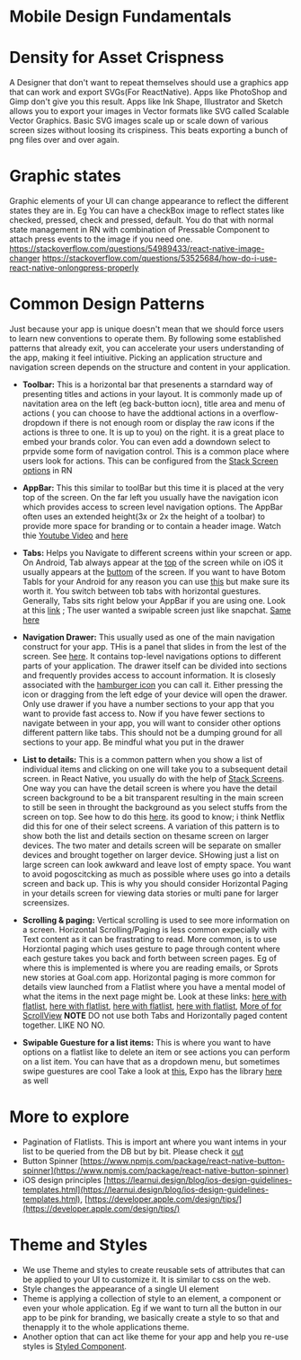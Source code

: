 # Mobile Design Fundamentals

# Density for Asset Crispness
A Designer that don't want to repeat themselves should use a graphics app that can work and export SVGs(For ReactNative). Apps like PhotoShop and Gimp don't give you this result. Apps like Ink Shape, Illustrator and Sketch allows you to export your images in Vector formats like SVG called Scalable Vector Graphics. Basic SVG images scale up or scale down of various screen sizes without loosing its crispiness. This beats exporting a bunch of png files over and over again.

# Graphic states
Graphic elements of your UI can change appearance to reflect the different states they are in. Eg You can have a checkBox image to reflect states like checked, pressed, check and pressed, default. You do that with normal state management in RN with combination of Pressable Component to attach press events to the image if you need one. https://stackoverflow.com/questions/54989433/react-native-image-changer
https://stackoverflow.com/questions/53525684/how-do-i-use-react-native-onlongpress-properly



# Common Design Patterns
Just because your app is unique doesn't mean that we should force users to learn new conventions to operate them. By following some established patterns that already exit, you can accelerate your users understanding of the app, making it feel intiuitive. Picking an application structure and navigation screen depends on the structure and content in your application. 

- **Toolbar:** This is a horizontal bar that presenents a starndard way of presenting titles and actions in your layout. It is commonly made up of navitation area on the left (eg back-button iocn), title area and menu of actions ( you can choose to have the addtional actions in a overflow-dropdown if there is not enough room or display the raw icons if the actions is three to one. It is up to you) on the right. it is a great place to embed your brands color. You can even add a downdown select to prpvide some form of navigation control. This is a common place where users look for actions. This can be configured from the [Stack Screen options](https://reactnavigation.org/docs/stack-navigator/#options) in RN

- **AppBar:** This this similar to toolBar but this time it is placed at the very top of the screen. On the far left you usually have the navigation icon which provides access to screen level navigation options. The AppBar often uses an extended height(3x or 2x the height of a toolbar) to provide more space for branding or to contain a header image. Watch  thie [Youtube Video](https://www.youtube.com/watch?v=nRb2P2AydZE) and [here](https://callstack.github.io/react-native-paper/appbar.html)

- **Tabs:** Helps you Navigate to different screens within your screen or app. On Android, Tab always appear at the [top](https://reactnavigation.org/docs/material-top-tab-navigator) of the screen while on iOS it usually appears at the [buttom](https://reactnavigation.org/docs/bottom-tab-navigator) of the screen. If you want to have Botom Tabls for your Android for any reason you can use [this](https://reactnavigation.org/docs/material-bottom-tab-navigator) but make sure its worth it. You switch between tob tabs with horizontal guestures. Generally, Tabs sits right below your AppBar if you are using one. Look at this [link](https://stackoverflow.com/questions/58384104/react-native-add-gestures-between-4-specific-screens) ; The user wanted a swipable screen just like snapchat. [Same here](https://stackoverflow.com/questions/48719848/react-native-navigation-swipe-to-next-screen)

- **Navigation Drawer:** This usually used as one of the main navigation construct for your app. THis is a panel that slides in from the lest of the screen. See [here](https://reactnavigation.org/docs/drawer-navigator). It contains top-level navigations options to different parts of your application. The drawer itself can be divided into sections and frequently provides access to account information. It is closesly associated with the [hamburger icon](https://icons.expo.fyi/MaterialCommunityIcons/hamburger) you can call it. Either pressing the icon or dragging from the left edge of your device will open the drawer. Only use drawer if you have a number sections to your app that you want to provide fast access to. Now if you have fewer sections to navigate between in your app, you will want to consider other options different pattern like tabs. This should not be a dumping ground for all sections to your app. Be mindful what you put in the drawer

- **List to details:** This is a common pattern when you show a list of individual items and clicking on one will take you to a subsequent detail screen. in React Native, you usually do with the help of [Stack Screens](https://reactnavigation.org/docs/stack-navigator). One way you can have the detail screen is where you have the detail screen background to be a bit transparent resulting in the main screen to still be seen in throught the background as you select stuffs from the screen on top. See how to do this [here](https://medium.com/@begehr/react-navigation-stack-navigator-with-horizontal-modals-d4303cfccf95). its good to know; i think Netflix did this for one of their select screens. 
A variation of this pattern is to show both the list and details section on thesame screen on larger devices. The two mater and details screen will be separate on smaller devices and brought together on larger device. SHowing just a list on large screen can look awkward and leave lost of empty space. You want to avoid pogoscitcking as much as possible where uses go into a details screen and back up. This is why you should consider Horizontal Paging in your details screen for viewing data stories or multi pane for larger screensizes.

- **Scrolling & paging:** Vertical scrolling is used to see more information on a screen. Horizontal Scrolling/Paging is less common expecially with Text content as it can be frastrating to read. More common, is to use Horziontal paging which uses gesture to page through content where each gesture takes you back and forth between screen pages. Eg of where this is implemented is where you are reading emails, or Sprots new stories at Goal.com app. Horizontal paging is more common for details view launched from a Flatlist where you have a mental model of what the items in the next page might be. Look at these links: [here with flatlist](https://stackoverflow.com/questions/52567842/horizontal-paging-how-to-find-which-page-thats-currently-active), [here with flatlist](https://stackoverflow.com/questions/47871447/react-native-pagination-in-horizontal-flatlist-with-separators/55033941), [here with flatlist](https://medium.com/@piyushgupta_81472/react-native-custom-pagination-149a5aab111d), [here with flatlist](https://gist.github.com/asgvard/1951f0c1f81d47b5b286228e01d34271), [More of for ScrollView](https://stackoverflow.com/questions/43212931/react-native-horizontal-scroll-view-pagination-preview-next-page-card) **NOTE** DO not use both Tabs and Horizontally paged content together. LIKE NO NO.

- **Swipable Guesture for a list items:** This is where you want to have options  on a flatlist like to delete an item or see actions you can perform on a list item. You can have that as a dropdown menu, but sometimes swipe guestures are cool Take a look at [this](https://www.reactnativeschool.com/swipe-gestures-with-react-native-gesture-handler), Expo has the library [here](https://docs.expo.io/versions/v41.0.0/sdk/gesture-handler/) as well

# More to explore
- Pagination of Flatlists. This is import ant where you want intems in your list to be queried from the DB but by bit. Please check it [out](https://aboutreact.com/react-native-flatlist-pagination-to-load-more-data-dynamically-infinite-list/)
- Button Spinner [https://www.npmjs.com/package/react-native-button-spinner](https://www.npmjs.com/package/react-native-button-spinner)
- iOS design principles [https://learnui.design/blog/ios-design-guidelines-templates.html](https://learnui.design/blog/ios-design-guidelines-templates.html), [https://developer.apple.com/design/tips/](https://developer.apple.com/design/tips/)

# Theme and Styles
- We use Theme and styles to create reusable sets of attributes that can be applied to your UI to customize it. It is similar to css on the web. 
- Style changes the appearance of a single UI element
- Theme is applying a collection of style to an element, a component or even your whole application. Eg if we want to turn all the button in our app to be pink for branding, we basically create a style to so that and thenapply it to the whole applications theme.
- Another option that can act like theme for your app and help you re-use styles is [Styled Component](https://styled-components.com/docs).